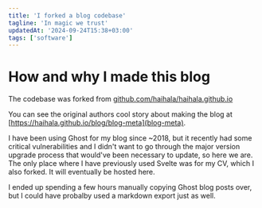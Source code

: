 ```yaml
---
title: 'I forked a blog codebase'
tagline: 'In magic we trust'
updatedAt: '2024-09-24T15:38+03:00'
tags: ['software']
---
```


# How and why I made this blog
The codebase was forked from [github.com/haihala/haihala.github.io](https://github.com/haihala/haihala.github.io/)

You can see the original authors cool story about making the blog at [https://haihala.github.io/blog/blog-meta](blog-meta).

I have been using Ghost for my blog since ~2018, but it recently had some critical vulnerabilities and I didn't want to go through the major version upgrade process that would've been necessary to update, so here we are. The only place where I have previously used Svelte was for my CV, which I also forked. It will eventually be hosted here.

I ended up spending a few hours manually copying Ghost blog posts over, but I could have probalby used a markdown export just as well.
